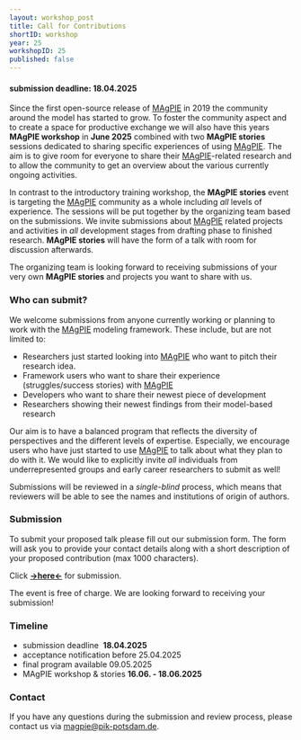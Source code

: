 ```yaml
---
layout: workshop_post
title: Call for Contributions
shortID: workshop
year: 25
workshopID: 25
published: false
---
```


#### submission deadline: 18.04.2025

Since the first open-source release of [MAgPIE] in 2019 the community around the model has started to grow. To foster the community aspect and to create a space for productive exchange we will also have this years **MAgPIE workshop** in **June 2025** combined with two **MAgPIE stories** sessions dedicated to sharing specific experiences of using [MAgPIE]. The aim is to give room for everyone to share their [MAgPIE]-related research and to allow the community to get an overview about the various currently ongoing activities.

In contrast to the introductory training workshop, the **MAgPIE stories** event is targeting the [MAgPIE] community as a whole including *all* levels of experience. The sessions will be put together by the organizing team based on the submissions. We invite submissions about [MAgPIE] related projects and activities in *all* development stages from drafting phase to finished research. **MAgPIE stories** will have the form of a talk with room for discussion afterwards.

The organizing team is looking forward to receiving submissions of your very own **MAgPIE stories** and projects you want to share with us.

### Who can submit?

We welcome submissions from anyone currently working or planning to work with the [MAgPIE] modeling framework. These include, but are not limited to:

* Researchers just started looking into [MAgPIE] who want to pitch their research idea.
* Framework users who want to share their experience (struggles/success stories) with [MAgPIE]
* Developers who want to share their newest piece of development
* Researchers showing their newest findings from their model-based research

Our aim is to have a balanced program that reflects the diversity of perspectives and the different levels of expertise. Especially, we encourage users who have just started to use [MAgPIE] to talk about what they plan to do with it. We would like to explicitly invite *all* individuals from underrepresented groups and early career researchers to submit as well!

Submissions will be reviewed in a *single-blind* process, which means that reviewers will be able to see the names and institutions of origin of authors.

### Submission

To submit your proposed talk please fill out our submission form. The form will ask you to provide your contact details along with a short description of your proposed contribution (max 1000 characters).

Click **[->here<-](submission)** for submission.

The event is free of charge. We are looking forward to receiving your submission!


### Timeline

* submission deadline  **18.04.2025** 
* acceptance notification before 25.04.2025
* final program available 09.05.2025
* MAgPIE workshop & stories **16.06. - 18.06.2025** 

### Contact

If you have any questions during the submission and review process, please contact us via <magpie@pik-potsdam.de>.

[MAgPIE]:https://github.com/magpiemodel/magpie
